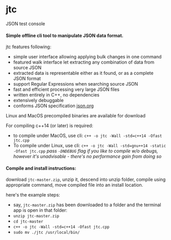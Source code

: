 # jtc
JSON test console 

#### Simple offline cli tool to manipulate JSON data format.

jtc features following:
  - simple user interface allowing applying bulk changes in one command
  - featured walk interface let extracting any combination of data from source JSON
  - extracted data is representable either as it found, or as a complete JSON format
  - support Regular Expressions when searching source JSON
  - fast and efficient processing very large JSON files
  - written entirely in C++, no dependencies
  - extensively debuggable
  - conforms JSON specification [json.org](http://json.org/index.html)


Linux and MacOS precompiled binaries are available for download

For compiling c++14 (or later) is required:
  - to compile under MacOS, use cli: `c++ -o jtc -Wall -std=c++14 -Ofast jtc.cpp`
  - To compile under Linux, use cli: `c++ -o jtc -Wall -std=gnu++14 -static -Ofast jtc.cpp`
*pass *`-DNDEBUG`* flag if you like to compile w/o debugs, however it's unadvisable - there's 
no performance gain from doing so*


  
#### Compile and install instructions:

download `jtc-master.zip`, unzip it, descend into unzip folder, compile using appropriate command,
move compiled file into an install location.

here's the example steps:
  - say, `jtc-master.zip` has been downloaded to a folder and the terminal app is open in that folder:
  - `unzip jtc-master.zip`
  - `cd jtc-master`
  - `c++ -o jtc -Wall -std=c++14 -Ofast jtc.cpp`
  - `sudo mv ./jtc /usr/local/bin/`

